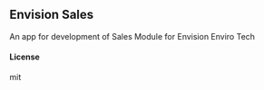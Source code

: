 ## Envision Sales

An app for development of Sales Module for Envision Enviro Tech

#### License

mit